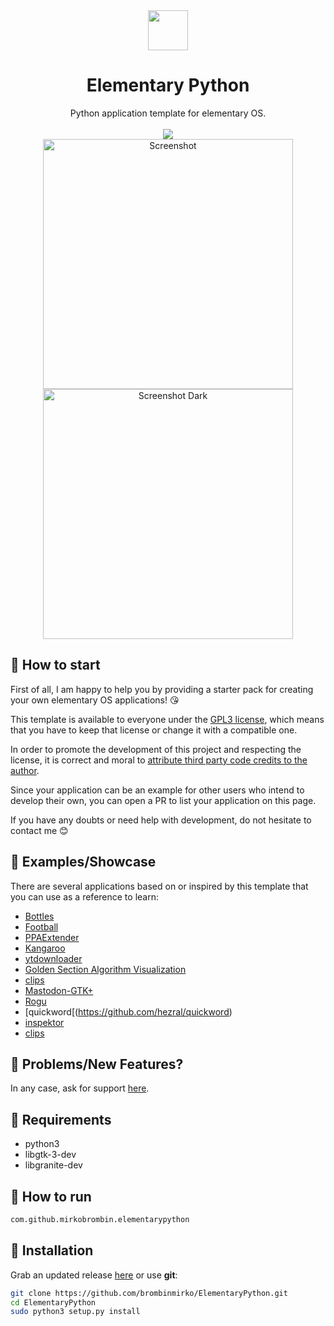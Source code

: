 <div align="center">
  <div align="center">
    <img src="https://i.imgur.com/DKsNFnL.png" width="64">
  </div>
  <h1 align="center">Elementary Python</h1>
  <div align="center">Python application template for elementary OS. </div>
</div>

<br/>

<div align="center">
   <a href="https://github.com/brombinmirko/ElementaryPython/blob/master/LICENSE">
    <img src="https://img.shields.io/badge/License-GPL--3.0-blue.svg">
   </a>
</div>

<div align="center">
    <img  src="https://github.com/brombinmirko/ElementaryPython/raw/master/screenshot.png" alt="Screenshot" width="400">
    <img  src="https://github.com/brombinmirko/ElementaryPython/raw/master/screenshot-dark.png" alt="Screenshot Dark" width="400">
</div>

## 🚀 How to start
First of all, I am happy to help you by providing a starter pack for creating your own elementary OS applications! :kissing_heart:  
  
This template is available to everyone under the [GPL3 license](https://github.com/brombinmirko/ElementaryPython/blob/master/LICENSE), which means that you have to keep that license or change it with a compatible one.  

In order to promote the development of this project and respecting the license, it is correct and moral to [attribute third party code credits to the author](https://opensource.stackexchange.com/a/4582).  

Since your application can be an example for other users who intend to develop their own, you can open a PR to list your application on this page.

If you have any doubts or need help with development, do not hesitate to contact me :blush:

## 🎨 Examples/Showcase
There are several applications based on or inspired by this template that you can use as a reference to learn:
- [Bottles](https://github.com/brombinmirko/Bottles)
- [Football](https://github.com/brombinmirko/Football)
- [PPAExtender](https://github.com/brombinmirko/PPAExtender)
- [Kangaroo](https://github.com/brombinmirko/Kangaroo)
- [ytdownloader](https://github.com/michaldev/ytdownloader)
- [Golden Section Algorithm Visualization](https://github.com/stsdc/goldensection)
- [clips](https://github.com/hezral/clips)
- [Mastodon-GTK+](https://github.com/AnaGelez/mastodon_gtk)
- [Rogu](https://github.com/hezral/Rogu)
- [quickword[(https://github.com/hezral/quickword)
- [inspektor](https://github.com/hezral/inspektor)
- [clips](https://github.com/hezral/clips)

## 🐞 Problems/New Features?
In any case, ask for support [here](https://github.com/brombinmirko/ElementaryPython/issues).

## 🔧 Requirements
- python3
- libgtk-3-dev
- libgranite-dev 

## 🔧 How to run
```bash
com.github.mirkobrombin.elementarypython
```

## 🔧 Installation
Grab an updated release [here](https://github.com/brombinmirko/ElementaryPython/-/archive/master/ElementaryPython-master.zip) or use **git**:

```bash
git clone https://github.com/brombinmirko/ElementaryPython.git
cd ElementaryPython
sudo python3 setup.py install
```


